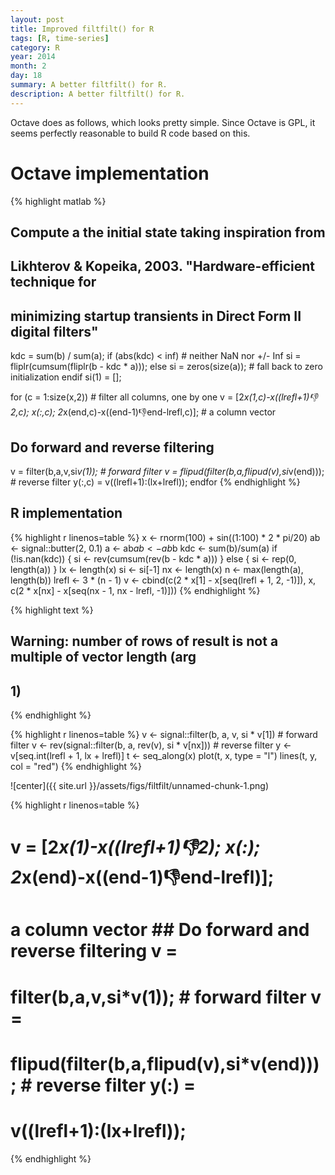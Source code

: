 ```yaml
---
layout: post
title: Improved filtfilt() for R
tags: [R, time-series]
category: R
year: 2014
month: 2
day: 18
summary: A better filtfilt() for R.
description: A better filtfilt() for R.
---
```

Octave does as follows, which looks pretty simple.  Since Octave is GPL, it seems perfectly reasonable to build R code based on this.

# Octave implementation

{% highlight matlab %}
## Compute a the initial state taking inspiration from
## Likhterov & Kopeika, 2003. "Hardware-efficient technique for
##     minimizing startup transients in Direct Form II digital filters"
kdc = sum(b) / sum(a);
if (abs(kdc) < inf) # neither NaN nor +/- Inf
  si = fliplr(cumsum(fliplr(b - kdc * a)));
else
  si = zeros(size(a)); # fall back to zero initialization
endif
si(1) = [];

for (c = 1:size(x,2)) # filter all columns, one by one
  v = [2*x(1,c)-x((lrefl+1):-1:2,c); x(:,c);
       2*x(end,c)-x((end-1):-1:end-lrefl,c)]; # a column vector

  ## Do forward and reverse filtering
  v = filter(b,a,v,si*v(1));                   # forward filter
  v = flipud(filter(b,a,flipud(v),si*v(end))); # reverse filter
  y(:,c) = v((lrefl+1):(lx+lrefl));
endfor
{% endhighlight %}

## R implementation


{% highlight r linenos=table %}
x <- rnorm(100) + sin((1:100) * 2 * pi/20)
ab <- signal::butter(2, 0.1)
a <- ab$a
b <- ab$b
kdc <- sum(b)/sum(a)
if (!is.nan(kdc)) {
    si <- rev(cumsum(rev(b - kdc * a)))
} else {
    si <- rep(0, length(a))
}
lx <- length(x)
si <- si[-1]
nx <- length(x)
n <- max(length(a), length(b))
lrefl <- 3 * (n - 1)
v <- cbind(c(2 * x[1] - x[seq(lrefl + 1, 2, -1)]), x, c(2 * x[nx] - x[seq(nx - 
    1, nx - lrefl, -1)]))
{% endhighlight %}



{% highlight text %}
## Warning: number of rows of result is not a multiple of vector length (arg
## 1)
{% endhighlight %}



{% highlight r linenos=table %}
v <- signal::filter(b, a, v, si * v[1])  # forward filter
v <- rev(signal::filter(b, a, rev(v), si * v[nx]))  # reverse filter
y <- v[seq.int(lrefl + 1, lx + lrefl)]
t <- seq_along(x)
plot(t, x, type = "l")
lines(t, y, col = "red")
{% endhighlight %}

![center]({{ site.url }}/assets/figs/filtfilt/unnamed-chunk-1.png) 

{% highlight r linenos=table %}
# v = [2*x(1)-x((lrefl+1):-1:2); x(:); 2*x(end)-x((end-1):-1:end-lrefl)]; #
# a column vector ## Do forward and reverse filtering v =
# filter(b,a,v,si*v(1)); # forward filter v =
# flipud(filter(b,a,flipud(v),si*v(end))); # reverse filter y(:) =
# v((lrefl+1):(lx+lrefl));
{% endhighlight %}


